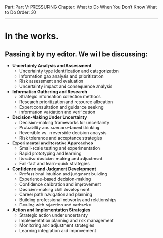 Part: Part V: PRESSURING
Chapter: What to Do When You Don't Know What to Do
Order: 30

---

# In the works.

## Passing it by my editor. We will be discussing:

- **Uncertainty Analysis and Assessment**
  - Uncertainty type identification and categorization
  - Information gap analysis and prioritization
  - Risk assessment and evaluation
  - Uncertainty impact and consequence analysis
- **Information Gathering and Research**
  - Strategic information collection methods
  - Research prioritization and resource allocation
  - Expert consultation and guidance seeking
  - Information validation and verification
- **Decision-Making Under Uncertainty**
  - Decision-making frameworks for uncertainty
  - Probability and scenario-based thinking
  - Reversible vs. irreversible decision analysis
  - Risk tolerance and acceptance strategies
- **Experimental and Iterative Approaches**
  - Small-scale testing and experimentation
  - Rapid prototyping and learning
  - Iterative decision-making and adjustment
  - Fail-fast and learn-quick strategies
- **Confidence and Judgment Development**
  - Professional intuition and judgment building
  - Experience-based decision-making
  - Confidence calibration and improvement
  - Decision-making skill development
  - Career path navigation and planning
  - Building professional networks and relationships
  - Dealing with rejection and setbacks
- **Action and Implementation Strategies**
  - Strategic action under uncertainty
  - Implementation planning and risk management
  - Monitoring and adjustment strategies
  - Learning integration and improvement

<div style="height: 120px;"></div>
